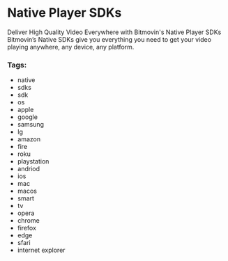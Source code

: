 # Native Player SDKs

Deliver High Quality Video Everywhere with Bitmovin's Native Player SDKs
Bitmovin’s Native SDKs give you everything you need to get your video playing anywhere, any device, any platform.

### Tags:

  - native
  - sdks
  - sdk
  - os
  - apple
  - google
  - samsung
  - lg
  - amazon
  - fire
  - roku
  - playstation
  - andriod
  - ios
  - mac
  - macos
  - smart
  - tv
  - opera
  - chrome
  - firefox
  - edge
  - sfari
  - internet explorer